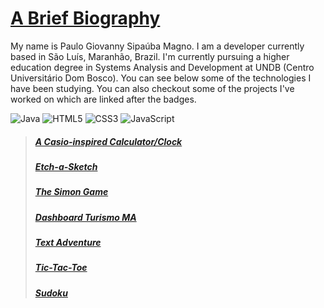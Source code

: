 # [A Brief Biography](https://linkedin.com/in/pgsmagno/)

My name is Paulo Giovanny Sipaúba Magno. I am a developer currently based in São Luís, Maranhão, Brazil. I'm currently pursuing a higher education degree in Systems Analysis and Development at UNDB (Centro Universitário Dom Bosco). You can see below some of the technologies I have been studying. You can also checkout some of the projects I've worked on which are linked after the badges.

![Java](https://img.shields.io/badge/java-%23ED8B00.svg?style=for-the-badge&logo=java&logoColor=white) ![HTML5](https://img.shields.io/badge/html5-%23E34F26.svg?style=for-the-badge&logo=html5&logoColor=white) ![CSS3](https://img.shields.io/badge/css3-%231572B6.svg?style=for-the-badge&logo=css3&logoColor=white)  ![JavaScript](https://img.shields.io/badge/javascript-%23323330.svg?style=for-the-badge&logo=javascript&logoColor=%23F7DF1E)

>##### [A Casio-inspired Calculator/Clock  ](https://pgmagno.github.io/tod-calculator/)
>##### [Etch-a-Sketch](https://pgmagno.github.io/etch-a-sketch/)
>##### [The Simon Game](https://pgmagno.github.io/simon-game/)
>##### [Dashboard Turismo MA](https://observatorioturismoma.github.io/dashboard/)
>##### [Text Adventure](https://github.com/pgmagno/textAdventure/)
>##### [Tic-Tac-Toe](https://github.com/pgmagno/tictactoe)
>##### [Sudoku](https://github.com/pgmagno/sudoku)
